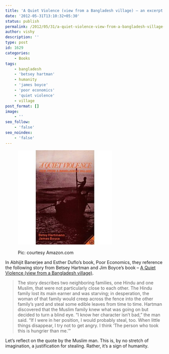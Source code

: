```yaml
---
title: 'A Quiet Violence (view from a Bangladesh village) – an excerpt'
date: '2012-05-31T13:10:32+05:30'
status: publish
permalink: /2012/05/31/a-quiet-violence-view-from-a-bangladesh-village-an-excerpt
author: vishy
description: ''
type: post
id: 1629
categories: 
    - Books
tags:
    - bangladesh
    - 'betsey hartman'
    - humanity
    - 'james boyce'
    - 'poor economics'
    - 'quiet violence'
    - village
post_format: []
image:
    - ''
seo_follow:
    - 'false'
seo_noindex:
    - 'false'
---
```

<figure aria-describedby="caption-attachment-1630" class="wp-caption alignleft" id="attachment_1630" style="width: 300px">

[![](../../../../uploads/2012/05/quiet_violence_bangladesh_hartman_boyce.jpg "quiet_violence_bangladesh_hartman_boyce")](http://www.amazon.com/Quiet-Violence-View-Bangladesh-Village/dp/0862321727)<figcaption class="wp-caption-text" id="caption-attachment-1630">Pic: courtesy Amazon.com</figcaption></figure>

In Abhijit Banerjee and Esther Duflo’s book, Poor Economics, they reference the following story from Betsey Hartman and Jim Boyce’s book – [A Quiet Violence (view from a Bangladesh village)](http://www.amazon.com/Quiet-Violence-View-Bangladesh-Village/dp/0862321727).

> The story describes two neighboring families, one Hindu and one Muslim, that were not particularly close to each other. The Hindu family lost its main earner and was starving; in desperation, the woman of that family would creep across the fence into the other family’s yard and steal some edible leaves from time to time. Hartman discovered that the Muslim family knew what was going on but decided to turn a blind eye. “I know her character isn’t bad,” the man said. “If I were in her position, I would probably steal, too. When little things disappear, I try not to get angry. I think ‘The person who took this is hungrier than me.'”

Let’s reflect on the quote by the Muslim man. This is, by no stretch of imagination, a justification for stealing. Rather, it’s a sign of humanity.